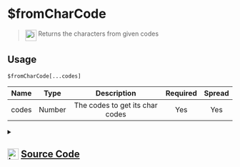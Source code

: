 # $fromCharCode
> <img align="top" src="https://upload.wikimedia.org/wikipedia/commons/thumb/e/e4/Infobox_info_icon.svg/160px-Infobox_info_icon.svg.png?20150409153300" alt="image" width="25" height="auto"> Returns the characters from given codes
## Usage
```
$fromCharCode[...codes]
```
| Name | Type | Description | Required | Spread
| :---: | :---: | :---: | :---: | :---: |
codes | Number | The codes to get its char codes | Yes | Yes
<details>
<summary>
    
## <img align="top" src="https://cdn4.iconfinder.com/data/icons/iconsimple-logotypes/512/github-512.png" alt="image" width="25" height="auto">  [Source Code](https://github.com/tryforge/ForgeScript-V2/blob/main/src/native/fromCharCode.ts)
    
</summary>
    
```ts
import { ArgType, NativeFunction, Return } from "../structures"

export default new NativeFunction({
    name: "$fromCharCode",
    version: "1.0.6",
    description: "Returns the characters from given codes",
    brackets: true,
    unwrap: true,
    args: [
        {
            name: "codes",
            description: "The codes to get its char codes",
            type: ArgType.Number,
            rest: true,
            required: true
        }
    ],
    execute(ctx, [ codes ]) {
        return Return.success(String.fromCharCode(...codes))
    },
})
```
    
</details>